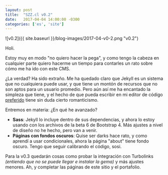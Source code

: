 ```yaml
---
layout: post
title:  "SZZ.cl v0.2"
date:   2017-04-04 14:00:00 -0300
categories: ['es', 'site']
---
```

![v0.2]({{ site.baseurl }}/blog-images/2017-04-v0-2.png "v0.2")

Holi.

Estoy muy en modo "no quiero hacer la pega", y como tengo la cabeza en cualquier parte quiero hacerme un tiempo para contarles un rato sobre cómo me ha ido con este CMS.

¿La verdad? Ha sido extraño. Me ha quedado claro que Jekyll es un sistema que no cualquiera puede usar, y que tiene un montón de recursos que no son aptos para un usuario promedio. Pero aún así me ha encantado la simpleza que tiene, y el hecho de que pueda escribir en mi editor de código [preferido][atom] tiene sin duda cierto romanticismo.

Entremos en materia: ¿En qué he avanzado?
- **Sass**: Jekyll lo incluye dentro de sus dependencias, y ahora lo estoy usando con los archivos de la beta 6 de Bootstrap 4. Más ajustes a nivel de diseño no he hecho, pero van a venir.
- **Páginas con fondos oscuros**: Quise ser darks hace rato, y como aprendí a usar condicionales, ahora la página "about" tiene fondo oscuro. Tengo que seguir calibrando el código, sosi.

Para la v0.3 quedarán cosas como probar la integración con Turbolinks *(entiendo que no se puede llegar e instalar la gema)* y más ajustes menores. Ah, y completar las páginas de este sitio y el portafolio.

[atom]: http://atom.io
